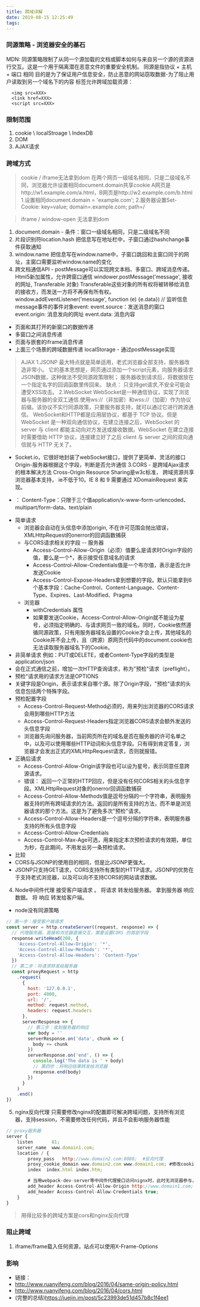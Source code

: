 ```yaml
---
title: 跨域详解
date: 2019-08-15 12:25:49
tags:
---
```

### 同源策略 - 浏览器安全的基石
MDN: 同源策略限制了从同一个源加载的文档或脚本如何与来自另一个源的资源进行交互。这是一个用于隔离潜在恶意文件的重要安全机制。
同源是指协议 + 主机 + 端口 相同
目的是为了保证用户信息安全，防止恶意的网站窃取数据-为了阻止用户读取到另一个域名下的内容
标签允许跨域加载资源：
```
  <img src=XXX>
  <link href=XXX>
  <script src=XXX>
```
### 限制范围
1. cookie \ localStroage \ IndexDB
2. DOM
3. AJAX请求
### 跨域方式
> cookie / iframe无法拿到dom
在两个网页一级域名相同，只是二级域名不同，浏览器允许设置相同document.domain共享cookie
A网页是http://w1.example.com/a.html，B网页是http://w2.example.com/b.html
1.设置相同document.domain = 'example.com';
2.服务器设置Set-Cookie: key=value; domain=.example.com; path=/

> iframe / window-open 无法拿到dom
1. document.domain - 条件：窗口一级域名相同，只是二级域名不同
2. 片段识别符location.hash 
把信息写在地址栏中，子窗口通过hashchange事件获取通知
3. window.name
把信息写在window.name中，子窗口跳回和主窗口同于的网址，主窗口需要监听window.name的变化
4. 跨文档通信API - postMessage可以实现跨文本档、多窗口、跨域消息传递。
Html5新加属性，允许跨窗口通信
windower.postMessage('message', 接收的网址, Transferable 对象)
Transferable这些对象的所有权将被转移给消息的接收方，而发送一方将不再保有所有权。
window.addEventListener('message', function (e) {e.data}) // 监听信息
message事件的事件对象event:
event.source：发送消息的窗口
event.origin: 消息发向的网址
event.data: 消息内容
- 页面和其打开的新窗口的数据传递
- 多窗口之间消息传递
- 页面与嵌套的iframe消息传递
- 上面三个场景的跨域数据传递
localStorage - 通过postMessage实现

> AJAX
1.JSONP
最大特点就是简单适用，老式浏览器全部支持，服务器改造非常小。
它的基本思想是，网页通过添加一个script元素，向服务器请求JSON数据，这种做法不受同源政策限制；
服务器收到请求后，将数据放在一个指定名字的回调函数里传回来。
缺点： 只支持get请求,不安全可能会遭受XSS攻击。
2.WebSocket
WebSocket是一种通信协议，实现了浏览器与服务器的全双工通信.使用ws://（非加密）和wss://（加密）作为协议前缀。该协议不实行同源政策，只要服务器支持，就可以通过它进行跨源通信。
WebSocket和HTTP都是应用层协议，都基于 TCP 协议。但是 WebSocket 是一种双向通信协议，在建立连接之后，WebSocket 的 server 与 client 都能主动向对方发送或接收数据。WebSocket 在建立连接时需要借助 HTTP 协议，连接建立好了之后 client 与 server 之间的双向通信就与 HTTP 无关了。
- Socket.io，它很好地封装了webSocket接口，提供了更简单、灵活的接口
Origin-服务器根据这个字段，判断是否允许通信
3.CORS - 是跨域Ajax请求的根本解决方法
Cross-Origin Resource Sharing是w3c标准， 跨域资源共享
浏览器基本支持， ie不低于10。IE 8 和 9 需要通过 XDomainRequest 来实现。
+ ： Content-Type：只限于三个值application/x-www-form-urlencoded、multipart/form-data、text/plain
- 简单请求
  - 浏览器会自动在头信息中添加origin, 不在许可范围会抛出错误，XMLHttpRequest的onerror的回调函数捕获
  - 与CORS请求相关的字段 -- 服务器
    - Access-Control-Allow-Origin（必须）值要么是请求时Origin字段的值，要么是一个*，表示接受任意域名的请求
    - Access-Control-Allow-Credentials值是一个布尔值，表示是否允许发送Cookie
    - Access-Control-Expose-Headers拿到想要的字段。默认只能拿到6个基本字段：Cache-Control、Content-Language、Content-Type、Expires、Last-Modified、Pragma
  - 浏览器
    - withCredentials 属性
    - 如果要发送Cookie，Access-Control-Allow-Origin就不能设为星号，必须指定明确的、与请求网页一致的域名。同时，Cookie依然遵循同源政策，只有用服务器域名设置的Cookie才会上传，其他域名的Cookie并不会上传，且（跨源）原网页代码中的document.cookie也无法读取服务器域名下的Cookie。
- 非简单请求
例如：PUT或DELETE，或者Content-Type字段的类型是application/json
 - 会在正式通信之前，增加一次HTTP查询请求，称为"预检"请求（preflight）。
 - 预检"请求用的请求方法是OPTIONS
 - 关键字段是Origin，表示请求来自哪个源。除了Origin字段，"预检"请求的头信息包括两个特殊字段。
  - 预检配置字段
    - Access-Control-Request-Method必须的，用来列出浏览器的CORS请求会用到哪些HTTP方法
    - Access-Control-Request-Headers指定浏览器CORS请求会额外发送的头信息字段
    - 浏览器先询问服务器，当前网页所在的域名是否在服务器的许可名单之中，以及可以使用哪些HTTP动词和头信息字段。只有得到肯定答复，浏览器才会发出正式的XMLHttpRequest请求，否则就报错。
  - 正确后请求
    - Access-Control-Allow-Origin该字段也可以设为星号，表示同意任意跨源请求。
    - 错误： 返回一个正常的HTTP回应，但是没有任何CORS相关的头信息字段。XMLHttpRequest对象的onerror回调函数捕获
    - Access-Control-Allow-Methods值是逗号分隔的一个字符串，表明服务器支持的所有跨域请求的方法。返回的是所有支持的方法，而不单是浏览器请求的那个方法。这是为了避免多次"预检"请求。
    - Access-Control-Allow-Headers是一个逗号分隔的字符串，表明服务器支持的所有头信息字段
    - Access-Control-Allow-Credentials
    - Access-Control-Max-Age可选，用来指定本次预检请求的有效期，单位为秒，在此期间，不用发出另一条预检请求。
 - 比较
  - CORS与JSONP的使用目的相同，但是比JSONP更强大。
  - JSONP只支持GET请求，CORS支持所有类型的HTTP请求。JSONP的优势在于支持老式浏览器，以及可以向不支持CORS的网站请求数据。
4. Node中间件代理
接受客户端请求 。
将请求 转发给服务器。
拿到服务器 响应 数据。
将 响应 转发给客户端。
- node没有同源策略
```js
// 第一步：接受客户端请求
const server = http.createServer((request, response) => {
  // 代理服务器，直接和浏览器直接交互，需要设置CORS 的首部字段
  response.writeHead(200, {
    'Access-Control-Allow-Origin': '*',
    'Access-Control-Allow-Methods': '*',
    'Access-Control-Allow-Headers': 'Content-Type'
  })
  // 第二步：将请求转发给服务器
  const proxyRequest = http
    .request(
      {
        host: '127.0.0.1',
        port: 4000,
        url: '/',
        method: request.method,
        headers: request.headers
      },
      serverResponse => {
        // 第三步：收到服务器的响应
        var body = ''
        serverResponse.on('data', chunk => {
          body += chunk
        })
        serverResponse.on('end', () => {
          console.log('The data is ' + body)
          // 第四步：将响应结果转发给浏览器
          response.end(body)
        })
      }
    )
    .end()
})
```

5. nginx反向代理
只需要修改nginx的配置即可解决跨域问题，支持所有浏览器，支持session，不需要修改任何代码，并且不会影响服务器性能
```js
// proxy服务器
server {
    listen       81;
    server_name  www.domain1.com;
    location / {
        proxy_pass   http://www.domain2.com:8080;  #反向代理
        proxy_cookie_domain www.domain2.com www.domain1.com; #修改cookie里域名
        index  index.html index.htm;

        # 当用webpack-dev-server等中间件代理接口访问nignx时，此时无浏览器参与，故没有同源限制，下面的跨域配置可不启用
        add_header Access-Control-Allow-Origin http://www.domain1.com;  #当前端只跨域不带cookie时，可为*
        add_header Access-Control-Allow-Credentials true;
    }
}
```

> 用得比较多的跨域方案是cors和nginx反向代理
### 阻止跨域
  1. iframe/frame载入任何资源，站点可以使用X-Frame-Options
### 影响
- 链接：
- http://www.ruanyifeng.com/blog/2016/04/same-origin-policy.html
- http://www.ruanyifeng.com/blog/2016/04/cors.html
- (完整的总结)https://juejin.im/post/5c23993de51d457b8c1f4ee1
